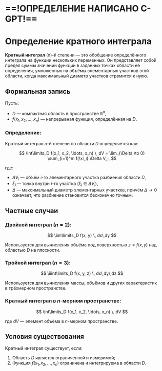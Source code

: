 
# ==!ОПРЕДЕЛЕНИЕ НАПИСАНО C-GPT!==

# Определение кратного интеграла

**Кратный интеграл** \(n\)-й степени — это обобщение определённого интеграла на функции нескольких переменных. Он представляет собой предел суммы значений функции в заданных точках области её определения, умноженных на объёмы элементарных участков этой области, когда максимальный диаметр участков стремится к нулю.

## Формальная запись

Пусть:
- $D$ — компактная область в пространстве $\mathbb{R}^n$,
- $f(x_1, x_2, \ldots, x_n)$ — непрерывная функция, определённая на $D$.

### Определение:
Кратный интеграл $n$-й степени по области $D$ определяется как:

$$
\int\limits_D f(x_1, x_2, \ldots, x_n) \, dV = \lim_{\Delta \to 0} \sum_{i=1}^m f(\xi_i) \Delta V_i,
$$

где:
- $\Delta V_i$ — объём $i$-го элементарного участка разбиения области $D$,
- $\xi_i$ — точка внутри $i$-го участка ($\xi_i \in \Delta V_i$),
- $\Delta$ — максимальный диаметр элементарных участков, причём $\Delta \to 0$ означает, что разбиение становится бесконечно точным.

## Частные случаи

### Двойной интеграл ($n = 2$):

$$
\iint\limits_D f(x, y) \, dx\,dy
$$

Используется для вычисления объёма под поверхностью $z = f(x, y)$ над областью $D$ на плоскости.

### Тройной интеграл ($n = 3$):

$$
\iiint\limits_D f(x, y, z) \, dx\,dy\,dz
$$

Используется для вычисления массы, объёмов и других характеристик в трёхмерном пространстве.

### Кратный интеграл в $n$-мерном пространстве:

$$
\int\limits_D f(x_1, x_2, \ldots, x_n) \, dV
$$

где $dV$ — элемент объёма в $n$-мерном пространстве.

## Условия существования

Кратный интеграл существует, если:
1. Область $D$ является ограниченной и измеримой;
2. Функция $f(x_1, x_2, \ldots, x_n)$ ограничена и интегрируема в области $D$.
